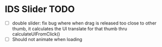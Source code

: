 # IDS Slider TODO

- [ ] double slider: fix bug where when drag is released too close to other thumb, it calculates the UI translate for that thumb thru calculateUIFromClick()
- [ ] Should not animate when loading
